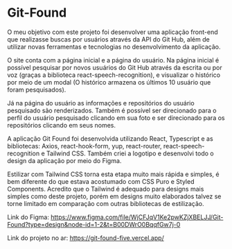 # Git-Found

O meu objetivo com este projeto foi desenvolver uma aplicação front-end que realizasse buscas por usuários através da API do Git Hub, além de utilizar novas ferramentas e tecnologias no desenvolvimento da aplicação.

O site conta com a página inicial e a página do usuário. Na página inicial é possível pesquisar por novos usuários do Git Hub através da escrita ou por voz (graças a biblioteca react-speech-recognition), e visualizar o histórico por meio de um modal (O histórico armazena os últimos 10 usuário que foram pesquisados). 

Já na página do usuário as informações e repositórios do usuário pesquisado são renderizados. Também é possível ser direcionado para o perfil do usuário pesquisado clicando em sua foto e ser direcionado para os repositórios clicando em seus nomes.

A aplicação Git Found foi desenvolvida utilizando React, Typescript e as bibliotecas: Axios, react-hook-form, yup, react-router, react-speech-recognition e Tailwind CSS. Também criei a logotipo e desenvolvi todo o design da aplicação por meio do Figma. 

Estilizar com Tailwind CSS torna esta etapa muito mais rápida e simples, é bem diferente do que estava acostumado com CSS Puro e Styled Components. Acredito que o Tailwind é adequado para designs mais simples como deste projeto, porém em designs muito elaborados talvez se torne limitado em comparação com outras bibliotecas de estilização. 

Link do Figma: https://www.figma.com/file/WjCFJqV1Ke2pwKZjXBELJJ/Git-Found?type=design&node-id=1-2&t=B00DWrO0BqqfGw7j-0

Link do projeto no ar: https://git-found-five.vercel.app/
